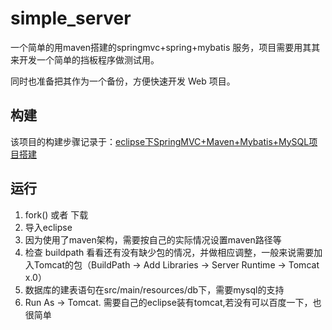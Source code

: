 # simple_server
一个简单的用maven搭建的springmvc+spring+mybatis 服务，项目需要用其其来开发一个简单的挡板程序做测试用。

同时也准备把其作为一个备份，方便快速开发 Web 项目。

## 构建
该项目的构建步骤记录于：[eclipse下SpringMVC+Maven+Mybatis+MySQL项目搭建](https://github.com/LycPandaria/JavaInterview/blob/master/notes/demo_springmvc%2Bmybatis%2Bmaven.md)

## 运行
1. fork() 或者 下载
2. 导入eclipse
3. 因为使用了maven架构，需要按自己的实际情况设置maven路径等
4. 检查 buildpath 看看还有没有缺少包的情况，并做相应调整，一般来说需要加入Tomcat的包（BuildPath -> Add Libraries -> Server Runtime -> Tomcat x.0）
4. 数据库的建表语句在src/main/resources/db下，需要mysql的支持
5. Run As -> Tomcat. 需要自己的eclipse装有tomcat,若没有可以百度一下，也很简单
